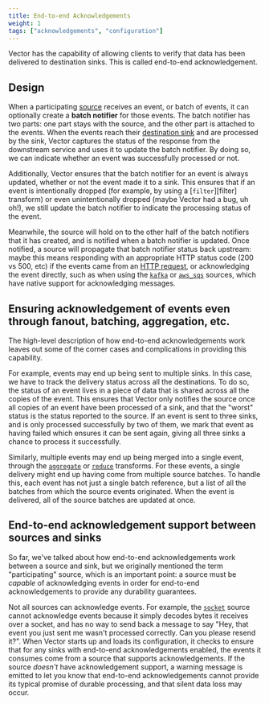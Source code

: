 ```yaml
---
title: End-to-end Acknowledgements
weight: 1
tags: ["acknowledgements", "configuration"]
---
```


Vector has the capability of allowing clients to verify that data has been delivered to destination
sinks. This is called end-to-end acknowledgement.

## Design

When a participating [source][sources] receives an event, or batch of events, it can optionally
create a **batch notifier** for those events. The batch notifier has two parts: one part stays with
the source, and the other part is attached to the events. When the events reach their
[destination sink][sinks] and are processed by the sink, Vector captures the status of the response
from the downstream service and uses it to update the batch notifier. By doing so, we can indicate
whether an event was successfully processed or not.

Additionally, Vector ensures that the batch notifier for an event is always updated, whether or not
the event made it to a sink. This ensures that if an event is intentionally dropped (for example, by
using a [`filter`][filter] transform) or even unintentionally dropped (maybe Vector had a bug, uh
oh!), we still update the batch notifier to indicate the processing status of the event.

Meanwhile, the source will hold on to the other half of the batch notifiers that it has created, and
is notified when a batch notifier is updated. Once notified, a source will propagate that batch
notifier status back upstream: maybe this means responding with an appropriate HTTP status code (200
vs 500, etc) if the events came from an [HTTP request][http_source], or acknowledging the event
directly, such as when using the [`kafka`][kafka_source] or [`aws_sqs`][aws_sqs_source] sources,
which have native support for acknowledging messages.

## Ensuring acknowledgement of events even through fanout, batching, aggregation, etc.

The high-level description of how end-to-end acknowledgements work leaves out some of the corner
cases and complications in providing this capability.

For example, events may end up being sent to multiple sinks. In this case, we have to track the
delivery status across all the destinations. To do so, the status of an event lives in a piece of
data that is shared across all the copies of the event. This ensures that Vector only notifies the
source once all copies of an event have been processed of a sink, and that the "worst" status is the
status reported to the source. If an event is sent to three sinks, and is only processed
successfully by two of them, we mark that event as having failed which ensures it can be sent again,
giving all three sinks a chance to process it successfully.

Similarly, multiple events may end up being merged into a single event, through the
[`aggregate`][aggregate_transform] or [`reduce`][reduce_transform] transforms. For these events, a
single delivery might end up having come from multiple source batches. To handle this, each event
has not just a single batch reference, but a list of all the batches from which the source events
originated. When the event is delivered, all of the source batches are updated at once.

## End-to-end acknowledgement support between sources and sinks

So far, we've talked about how end-to-end acknowledgements work between a source and sink, but we
originally mentioned the term "participating" source, which is an important point: a source must be
_capable_ of acknowledging events in order for end-to-end acknowledgements to provide any durability
guarantees.

Not all sources can acknowledge events. For example, the [`socket`][socket_source] source cannot
acknowledge events because it simply decodes bytes it receives over a socket, and has no way to send
back a message to say "Hey, that event you just sent me wasn't processed correctly. Can you please
resend it?". When Vector starts up and loads its configuration, it checks to ensure that for any
sinks with end-to-end acknowledgements enabled, the events it consumes come from a source that
supports acknowledgements.  If the source _doesn't_ have acknowledgement support, a warning message
is emitted to let you know that end-to-end acknowledgements cannot provide its typical promise of
durable processing, and that silent data loss may occur.

[sources]: /docs/reference/configuration/sources
[sinks]: /docs/reference/configuration/sinks
[filter_transform]: /docs/reference/configuration/transforms/filter/
[http_source]: /docs/reference/configuration/sources/http/
[kafka_source]: /docs/reference/configuration/sources/kafka/
[aws_sqs_source]: /docs/reference/configuration/sources/aws_sqs/
[aggregate_transform]: /docs/reference/configuration/transforms/aggregate
[reduce_transform]: /docs/reference/configuration/transforms/reduce
[socket_source]: /docs/reference/configuration/sources/socket/
